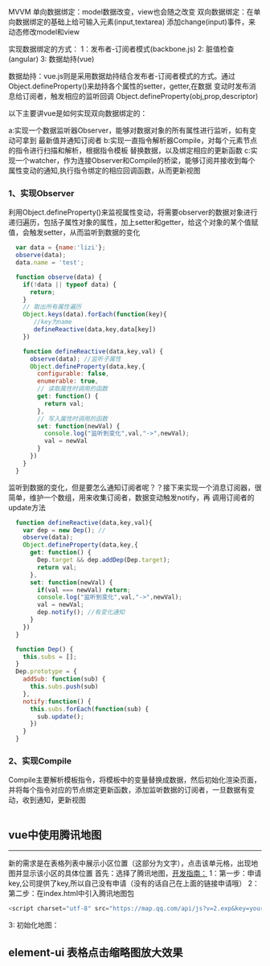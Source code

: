 MVVM
单向数据绑定：model数据改变，view也会随之改变
双向数据绑定：在单向数据绑定的基础上给可输入元素(input,textarea)
添加change(input)事件，来动态修改model和view

实现数据绑定的方式：
1：发布者-订阅者模式(backbone.js)
2: 脏值检查(angular)
3: 数据劫持(vue)

数据劫持：vue.js则是采用数据劫持结合发布者-订阅者模式的方式。通过
Object.defineProperty()来劫持各个属性的setter，getter,在数据
变动时发布消息给订阅者，触发相应的监听回调
Object.defineProperty(obj,prop,descriptor)

以下主要讲vue是如何实现双向数据绑定的：

a:实现一个数据监听器Observer，能够对数据对象的所有属性进行监听，如有变动可拿到
最新值并通知订阅者
b:实现一直指令解析器Compile，对每个元素节点的指令进行扫描和解析，根据指令模板
替换数据，以及绑定相应的更新函数
c:实现一个watcher，作为连接Observer和Compile的桥梁，能够订阅并接收到每个属性变动的通知,执行指令绑定的相应回调函数，从而更新视图

### 1、实现Observer
 利用Object.defineProperty()来监视属性变动，将需要observer的数据对象进行递归遍历，包括子属性对象的属性，加上setter和getter，给这个对象的某个值赋值，会触发setter，从而监听到数据的变化
```js
  var data = {name:'lizi'};
  observe(data);
  data.name = 'test';

  function observe(data) {
    if(!data || typeof data) {
      return;
    }
    // 取出所有属性遍历
    Object.keys(data).forEach(function(key){
       //key为name
       defineReactive(data,key,data[key])
    })

    function defineReactive(data,key,val) {
      observe(data); //监听子属性
      Object.defineProperty(data,key,{
        configurable: false,
        enumerable: true,
        // 读取属性时调用的函数
        get: function() {
          return val;
        },
        // 写入属性时调用的函数
        set: function(newVal) {
          console.log("监听到变化",val,"->",newVal);
          val = newVal
        }
      })
    }
  }
```
监听到数据的变化，但是要怎么通知订阅者呢？？接下来实现一个消息订阅器，很简单，维护一个数组，用来收集订阅者，数据变动触发notify，再
调用订阅者的update方法
```js
  function defineReactive(data,key,val){
    var dep = new Dep(); //
    observe(data);
    Object.defineProperty(data,key,{
      get: function() {
        Dep.target && dep.addDep(Dep.target);
        return val;
      },
      set: function(newVal) {
        if(val === newVal) return;
        console.log("监听到变化",val,"->",newVal);
        val = newVal;
        dep.notify(); //有变化通知
      }
    })
  }

  function Dep() {
    this.subs = [];
  }
  Dep.prototype = {
    addSub: function(sub) {
      this.subs.push(sub)
    },
    notify:function() {
      this.subs.forEach(function(sub) {
        sub.update();
      })
    }
  }
```
### 2、实现Compile
Compile主要解析模板指令，将模板中的变量替换成数据，然后初始化渲染页面，并将每个指令对应的节点绑定更新函数，添加监听数据的订阅者，一旦数据有变动，收到通知，更新视图
```js

```


## vue中使用腾讯地图
****************
新的需求是在表格列表中展示小区位置（这部分为文字），点击该单元格，出现地图并显示该小区的具体位置
首先：选择了腾讯地图，[开发指南：](https://lbs.qq.com/guides/startup.html) 
1：第一步：申请key,公司提供了key,所以自己没有申请（没有的话自己在上面的链接申请哦）
2：第二步：在index.html中引入腾讯地图包
```js
<script charset="utf-8" src="https://map.qq.com/api/js?v=2.exp&key=yourkey"></script>
```
3: 初始化地图：
## element-ui 表格点击缩略图放大效果

